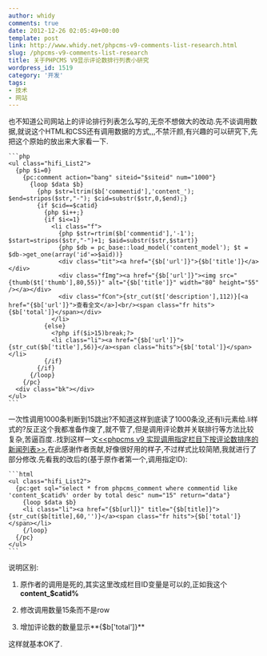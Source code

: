 ```yaml
---
author: whidy
comments: true
date: 2012-12-26 02:05:49+00:00
template: post
link: http://www.whidy.net/phpcms-v9-comments-list-research.html
slug: /phpcms-v9-comments-list-research
title: 关于PHPCMS V9显示评论数排行列表小研究
wordpress_id: 1519
category: '开发'
tags:
- 技术
- 网站
---
```


也不知道公司网站上的评论排行列表怎么写的,无奈不想做大的改动.先不谈调用数据,就说这个HTML和CSS还有调用数据的方式,,,不禁汗颜,有兴趣的可以研究下,先把这个原始的放出来大家看一下.


    
    ```php
    <ul class="hifi_List2">
      {php $i=0}
        {pc:comment action="bang" siteid="$siteid" num="1000"}
          {loop $data $b}
            {php $str=ltrim($b['commentid'],'content_'); $end=stripos($str,"-"); $cid=substr($str,0,$end);}
            {if $cid==$catid}
              {php $i++;}
              {if $i<=1}
                <li class="f">
                  {php $str=rtrim($b['commentid'],'-1'); $start=stripos($str,"-")+1; $aid=substr($str,$start)}
                  {php $db = pc_base::load_model('content_model'); $t = $db->get_one(array('id'=>$aid))}
                  <div class="tit"><a href="{$b['url']}">{$b['title']}</a></div>
                  <div class="fImg"><a href="{$b['url']}"><img src="{thumb($t['thumb'],80,55)}" alt="{$b['title']}" width="80" height="55" /></a></div>
                  <div class="fCon">{str_cut($t['description'],112)}[<a href="{$b['url']}">查看全文</a>]<br/><span class="fr hits">{$b['total']}</span></div>
                </li>
              {else}
                <?php if($i>15)break;?>
                <li class="li"><a href="{$b['url']}">{str_cut($b['title'],56)}</a><span class="hits">{$b['total']}</span></li>
              {/if}
            {/if}
          {/loop}
        {/pc}
      <div class="bk"></div>
    </ul>
    ```



<!-- more -->

一次性调用1000条判断到15跳出?不知道这样到底读了1000条没,还有li元素给.li样式的?反正这个我都准备作废了,就不管了,但是调用评论数并关联排行等方法比较复杂,苦逼百度..找到这样一文[<<phpcms v9 实现调用指定栏目下按评论数排序的新闻列表>>](http://blog.feshine.net/technology/767.html),在此感谢作者贡献,好像很好用的样子,不过样式比较简陋,我就进行了部分修改.先看我的改后的(基于原作者第一个,调用指定ID):


    
    ```html
    <ul class="hifi_List2">
      {pc:get sql="select * from phpcms_comment where commentid like 'content_$catid%' order by total desc" num="15" return="data"}
        {loop $data $b}
        <li class="li"><a href="{$b[url]}" title="{$b[title]}">{str_cut($b[title],60,'')}</a><span class="fr hits">{$b['total']}</span></li>
        {/loop}
      {/pc}
    </ul>
    ```



说明区别:



  
  1. 原作者的调用是死的,其实这里改成栏目ID变量是可以的,正如我这个**content_$catid%**

  
  2. 修改调用数量15条而不是row

  
  3. 增加评论数的数量显示**{$b['total']}**


这样就基本OK了.
